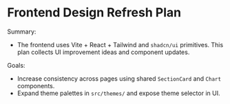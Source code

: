 # Frontend Design Refresh Plan

Summary:
- The frontend uses Vite + React + Tailwind and `shadcn/ui` primitives. This plan collects UI improvement ideas and component updates.

Goals:
- Increase consistency across pages using shared `SectionCard` and `Chart` components.
- Expand theme palettes in `src/themes/` and expose theme selector in UI.
